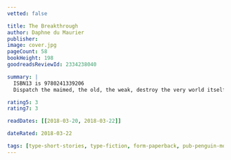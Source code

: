 ```yaml
---
vetted: false

title: The Breakthrough
author: Daphne du Maurier
publisher: 
image: cover.jpg
pageCount: 58
bookHeight: 198
goodreadsReviewId: 2334238040

summary: |
  ISBN13 is 9780241339206
  Dispatch the maimed, the old, the weak, destroy the very world itself, for what is the point of life if the promise of fulfilment lies elsewhere?On the windswept coast of rural Suffolk, a deranged scientist attempts to extract the essence of life itself. Penguin Modern: fifty new books celebrating the pioneering spiritof the iconic Penguin Modern Classics series, with each one offering a concentrated hit of its contemporary, international flavour. Here are authors ranging from Kathy Acker to James Baldwin, Truman Capote to Stanislaw Lem andGeorge Orwell to Stevie Smith; essays radical and inspiring; poems moving and disturbing; stories surreal and fabulous; taking us from the deep South to modern Japan, New York's underground scene to the farthest reaches of outerspace.

rating5: 3
rating7: 3

readDates: [[2018-03-20, 2018-03-22]]

dateRated: 2018-03-22

tags: [type-short-stories, type-fiction, form-paperback, pub-penguin-modern]
---
```

